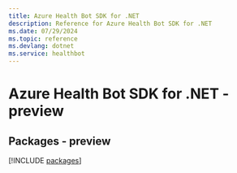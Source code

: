 ```yaml
---
title: Azure Health Bot SDK for .NET
description: Reference for Azure Health Bot SDK for .NET
ms.date: 07/29/2024
ms.topic: reference
ms.devlang: dotnet
ms.service: healthbot
---
```

# Azure Health Bot SDK for .NET - preview
## Packages - preview
[!INCLUDE [packages](health-bot-index.md)]